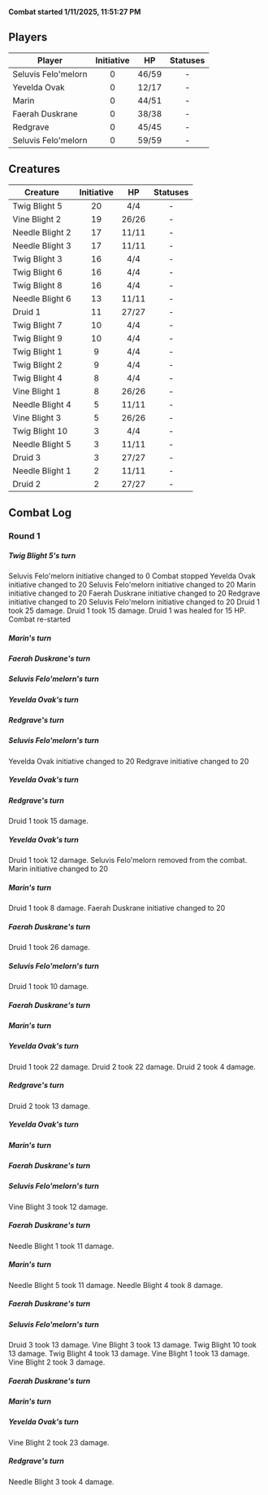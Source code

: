 **Combat started 1/11/2025, 11:51:27 PM**


## Players
| Player | Initiative | HP | Statuses |
| --- | :-: | :-: | :-: |
| Seluvis Felo'melorn | 0 | 46/59 | - |
| Yevelda Ovak | 0 | 12/17 | - |
| Marin | 0 | 44/51 | - |
| Faerah Duskrane | 0 | 38/38 | - |
| Redgrave | 0 | 45/45 | - |
| Seluvis Felo'melorn | 0 | 59/59 | - |
## Creatures
| Creature | Initiative  | HP | Statuses |
| --- | :-: | :-: | :-: |
| Twig Blight 5 | 20 | 4/4 | - |
| Vine Blight 2 | 19 | 26/26 | - |
| Needle Blight 2 | 17 | 11/11 | - |
| Needle Blight 3 | 17 | 11/11 | - |
| Twig Blight 3 | 16 | 4/4 | - |
| Twig Blight 6 | 16 | 4/4 | - |
| Twig Blight 8 | 16 | 4/4 | - |
| Needle Blight 6 | 13 | 11/11 | - |
| Druid 1 | 11 | 27/27 | - |
| Twig Blight 7 | 10 | 4/4 | - |
| Twig Blight 9 | 10 | 4/4 | - |
| Twig Blight 1 | 9 | 4/4 | - |
| Twig Blight 2 | 9 | 4/4 | - |
| Twig Blight 4 | 8 | 4/4 | - |
| Vine Blight 1 | 8 | 26/26 | - |
| Needle Blight 4 | 5 | 11/11 | - |
| Vine Blight 3 | 5 | 26/26 | - |
| Twig Blight 10 | 3 | 4/4 | - |
| Needle Blight 5 | 3 | 11/11 | - |
| Druid 3 | 3 | 27/27 | - |
| Needle Blight 1 | 2 | 11/11 | - |
| Druid 2 | 2 | 27/27 | - |


## Combat Log

### Round 1

##### Twig Blight 5's turn
Seluvis Felo'melorn initiative changed to 0
Combat stopped
Yevelda Ovak initiative changed to 20
Seluvis Felo'melorn initiative changed to 20
Marin initiative changed to 20
Faerah Duskrane initiative changed to 20
Redgrave initiative changed to 20
Seluvis Felo'melorn initiative changed to 20
Druid 1 took 25 damage.
Druid 1 took 15 damage.
Druid 1 was healed for 15 HP.
Combat re-started
##### Marin's turn
##### Faerah Duskrane's turn
##### Seluvis Felo'melorn's turn
##### Yevelda Ovak's turn
##### Redgrave's turn
##### Seluvis Felo'melorn's turn
Yevelda Ovak initiative changed to 20
Redgrave initiative changed to 20
##### Yevelda Ovak's turn
##### Redgrave's turn
Druid 1 took 15 damage.
##### Yevelda Ovak's turn
Druid 1 took 12 damage.
Seluvis Felo'melorn removed from the combat.
Marin initiative changed to 20
##### Marin's turn
Druid 1 took 8 damage.
Faerah Duskrane initiative changed to 20
##### Faerah Duskrane's turn
Druid 1 took 26 damage.
##### Seluvis Felo'melorn's turn
Druid 1 took 10 damage.
##### Faerah Duskrane's turn
##### Marin's turn
##### Yevelda Ovak's turn
Druid 1 took 22 damage.
Druid 2 took 22 damage.
Druid 2 took 4 damage.
##### Redgrave's turn
Druid 2 took 13 damage.
##### Yevelda Ovak's turn
##### Marin's turn
##### Faerah Duskrane's turn
##### Seluvis Felo'melorn's turn
Vine Blight 3 took 12 damage.
##### Faerah Duskrane's turn
Needle Blight 1 took 11 damage.
##### Marin's turn
Needle Blight 5 took 11 damage.
Needle Blight 4 took 8 damage.
##### Faerah Duskrane's turn
##### Seluvis Felo'melorn's turn
Druid 3 took 13 damage.
Vine Blight 3 took 13 damage.
Twig Blight 10 took 13 damage.
Twig Blight 4 took 13 damage.
Vine Blight 1 took 13 damage.
Vine Blight 2 took 3 damage.
##### Faerah Duskrane's turn
##### Marin's turn
##### Yevelda Ovak's turn
Vine Blight 2 took 23 damage.
##### Redgrave's turn
Needle Blight 3 took 4 damage.
